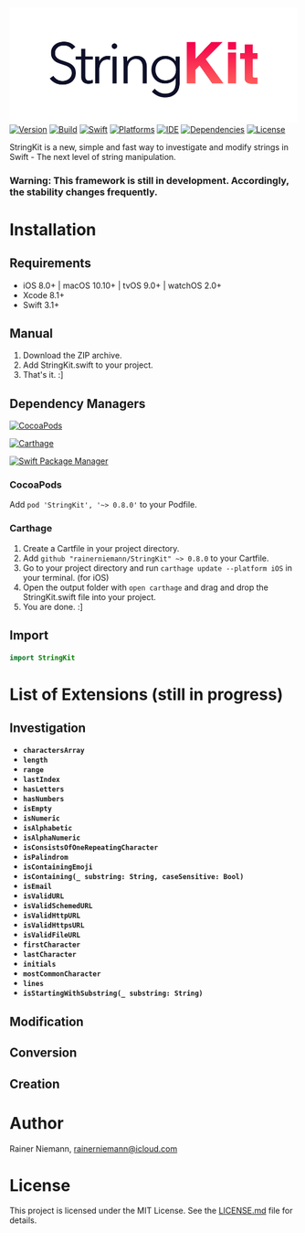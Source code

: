 ![StringKit Logo](Graphics/Logo.png)
[![Version](https://img.shields.io/badge/Version-0.8.0-orange.svg?style=flat)](#StringKit)
[![Build](https://img.shields.io/badge/Build-passing-orange.svg?style=flat)](#StringKit)
[![Swift](https://img.shields.io/badge/Swift-3.1-brightgreen.svg?style=flat)](https://swift.org)
[![Platforms](https://img.shields.io/badge/Platforms-iOS|macOS|tvOS|watchOS-brightgreen.svg?style=flat)](https://developer.apple.com)
[![IDE](https://img.shields.io/badge/IDE-Xcode_8.3.3-brightgreen.svg?style=flat)](https://developer.apple.com)
[![Dependencies](https://img.shields.io/badge/Dependencies-0-brightgreen.svg?style=flat)](#StringKit)
[![License](https://img.shields.io/badge/License-MIT-brightgreen.svg?style=flat)](/LICENSE.md)

StringKit is a new, simple and fast way to investigate and modify strings in Swift - The next level of string manipulation.

### Warning: This framework is still in development. Accordingly, the stability changes frequently.

# Installation
## Requirements
+ iOS 8.0+ | macOS 10.10+ | tvOS 9.0+ | watchOS 2.0+
+ Xcode 8.1+
+ Swift 3.1+

## Manual
1. Download the ZIP archive.
2. Add StringKit.swift to your project.
3. That's it. :]

## Dependency Managers
[![CocoaPods](https://img.shields.io/badge/CocoaPods-supported-brightgreen.svg?style=flat)](#installation)

[![Carthage](https://img.shields.io/badge/Carthage-supported-brightgreen.svg?style=flat)](#installation)

[![Swift Package Manager](https://img.shields.io/badge/Swift_Package_Manager-supported-brightgreen.svg?style=flat)](#installation)

### CocoaPods
Add ```pod 'StringKit', '~> 0.8.0'``` to your Podfile.

### Carthage
1. Create a Cartfile in your project directory.
2. Add ```github "rainerniemann/StringKit" ~> 0.8.0``` to your Cartfile.
3. Go to your project directory and run ```carthage update --platform iOS``` in your terminal. (for iOS)
4. Open the output folder with ```open carthage``` and drag and drop the StringKit.swift file into your project.
5. You are done. :]

## Import
```swift
import StringKit
```

# List of Extensions (still in progress)
## Investigation
+ **`charactersArray`**
+ **`length`**
+ **`range`**
+ **`lastIndex`**
+ **`hasLetters`**
+ **`hasNumbers`**
+ **`isEmpty`**
+ **`isNumeric`**
+ **`isAlphabetic`**
+ **`isAlphaNumeric`**
+ **`isConsistsOfOneRepeatingCharacter`**
+ **`isPalindrom`**
+ **`isContainingEmoji`**
+ **`isContaining(_ substring: String, caseSensitive: Bool)`**
+ **`isEmail`**
+ **`isValidURL`**
+ **`isValidSchemedURL`**
+ **`isValidHttpURL`**
+ **`isValidHttpsURL`**
+ **`isValidFileURL`**
+ **`firstCharacter`**
+ **`lastCharacter`**
+ **`initials`**
+ **`mostCommonCharacter`**
+ **`lines`**
+ **`isStartingWithSubstring(_ substring: String)`**

## Modification

## Conversion

## Creation

# Author
Rainer Niemann, rainerniemann@icloud.com

# License
This project is licensed under the MIT License. See the [LICENSE.md](/LICENSE.md) file for details.
